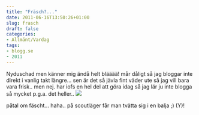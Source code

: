 ```yaml
---
title: "Fräsch?..."
date: 2011-06-16T13:50:26+01:00
slug: frasch
draft: false
categories:
- Allmänt/Vardag
tags:
- blogg.se
- 2011
---
```

Nyduschad men känner mig ändå helt blääää! mår dåligt så jag bloggar inte direkt i vanlig takt längre... sen är det så jävla fint väder ute så jag vill bara vara frisk.. men nej. har iofs en hel del att göra idag så jag lär ju inte blogga så mycket p.g.a. det heller.. ![](/assets/images/blogg.se/hpim1946_153054185.jpg)  
  
påtal om fäscht... haha.. på scoutläger får man tvätta sig i en balja ;) (Y)!